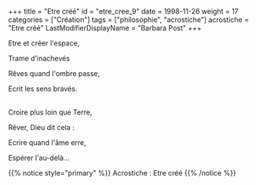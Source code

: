 +++
title = "Etre créé"
id = "etre_cree_9"
date = 1998-11-26
weight = 17
categories = ["Création"]
tags = ["philosophie", "acrostiche"]
acrostiche = "Etre créé"
LastModifierDisplayName = "Barbara Post"
+++

Etre et créer l'espace,

Trame d'inachevés

Rêves quand l'ombre passe,

Ecrit les sens bravés.

 \
Croire plus loin que Terre,

Rêver, Dieu dit cela :

Ecrire quand l'âme erre,

Espérer l'au-delà...

{{% notice style="primary" %}}
Acrostiche : Etre créé
{{% /notice %}}
